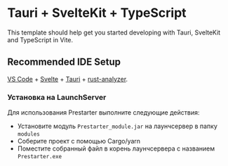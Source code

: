 # Tauri + SvelteKit + TypeScript

This template should help get you started developing with Tauri, SvelteKit and TypeScript in Vite.

## Recommended IDE Setup

[VS Code](https://code.visualstudio.com/) + [Svelte](https://marketplace.visualstudio.com/items?itemName=svelte.svelte-vscode) + [Tauri](https://marketplace.visualstudio.com/items?itemName=tauri-apps.tauri-vscode) + [rust-analyzer](https://marketplace.visualstudio.com/items?itemName=rust-lang.rust-analyzer).

### Установка на LaunchServer
Для использования Prestarter выполните следующие действия:
- Установите модуль `Prestarter_module.jar` на лаунчсервер в папку `modules`
- Соберите проект с помощью Cargo/yarn
- Поместите собранный файл в корень лаунчсервера с названием `Prestarter.exe`
